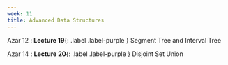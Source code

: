 ```yaml
---
week: 11
title: Advanced Data Structures
---
```


Azar 12
: **Lecture 19**{: .label .label-purple } Segment Tree and Interval Tree

Azar 14
: **Lecture 20**{: .label .label-purple } Disjoint Set Union